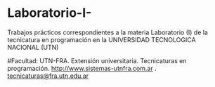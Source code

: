 # Laboratorio-I-
Trabajos prácticos correspondientes a la materia Laboratorio (I) de la tecnicatura en programación en la UNIVERSIDAD TECNOLOGICA NACIONAL (UTN)

#Facultad:
UTN-FRA. Extensión universitaria. Tecnicaturas en programación. http://www.sistemas-utnfra.com.ar . tecnicaturas@fra.utn.edu.ar
